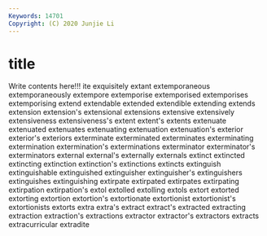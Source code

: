 ```yaml
---
Keywords: 14701
Copyright: (C) 2020 Junjie Li
---
```


# title

Write contents here!!!
ite 
exquisitely 
extant 
extemporaneous 
extemporaneously 
extempore 
extemporise
extemporised 
extemporises 
extemporising 
extend 
extendable 
extended 
extendible 
extending 
extends 
extension
extension's 
extensional 
extensions 
extensive 
extensively 
extensiveness 
extensiveness's 
extent 
extent's 
extents
extenuate 
extenuated 
extenuates 
extenuating 
extenuation 
extenuation's 
exterior 
exterior's 
exteriors 
exterminate
exterminated 
exterminates 
exterminating 
extermination 
extermination's 
exterminations 
exterminator 
exterminator's 
exterminators 
external
external's 
externally 
externals 
extinct 
extincted 
extincting 
extinction 
extinction's 
extinctions 
extincts
extinguish 
extinguishable 
extinguished 
extinguisher 
extinguisher's 
extinguishers 
extinguishes 
extinguishing 
extirpate 
extirpated
extirpates 
extirpating 
extirpation 
extirpation's 
extol 
extolled 
extolling 
extols 
extort 
extorted
extorting 
extortion 
extortion's 
extortionate 
extortionist 
extortionist's 
extortionists 
extorts 
extra 
extra's
extract 
extract's 
extracted 
extracting 
extraction 
extraction's 
extractions 
extractor 
extractor's 
extractors
extracts 
extracurricular 
extradite 
